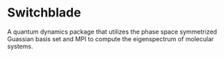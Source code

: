 # Switchblade
A quantum dynamics package that utilizes the phase space symmetrized Guassian basis set and MPI to compute the eigenspectrum of molecular systems.
